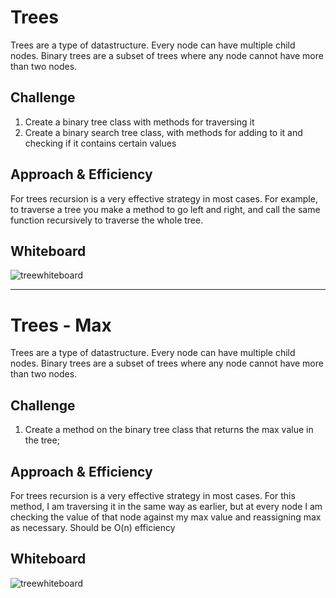 # Trees
Trees are a type of datastructure. Every node can have multiple child nodes. Binary trees are a subset of trees where any node cannot have more than two nodes.
## Challenge
1. Create a binary tree class with methods for traversing it
2. Create a binary search tree class, with methods for adding to it and checking if it contains certain values

## Approach & Efficiency
For trees recursion is a very effective strategy in most cases. For example, to traverse a tree you make a method to go left and right, and call the same function recursively to traverse the whole tree. 
## Whiteboard
![treewhiteboard](https://user-images.githubusercontent.com/71462092/132145666-e0b5b4a4-a170-4132-9c9c-e1cdccc05dd7.jpg)

-----------------------------------------------------------------------------------------------------------------------------------------------------------------------------------

# Trees - Max
Trees are a type of datastructure. Every node can have multiple child nodes. Binary trees are a subset of trees where any node cannot have more than two nodes.

## Challenge
1. Create a method on the binary tree class that returns the max value in the tree;

## Approach & Efficiency
For trees recursion is a very effective strategy in most cases. For this method, I am traversing it in the same way as earlier, but at every node I am checking the value of that node against my max value and reassigning max as necessary. Should be O(n) efficiency
## Whiteboard
![treewhiteboard](https://user-images.githubusercontent.com/71462092/132145666-e0b5b4a4-a170-4132-9c9c-e1cdccc05dd7.jpg)

